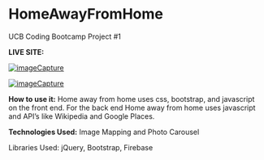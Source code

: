 # HomeAwayFromHome
UCB Coding Bootcamp Project #1 


<strong>LIVE SITE:</strong>

<a href="https://media.giphy.com/media/xUOwGjCzScv4vdRUuk/giphy.gif"><img src="https://media.giphy.com/media/xUOwGjCzScv4vdRUuk/giphy.gif" title="imageCapture"/></a>

<a href="https://media.giphy.com/media/l4pTl5jJGgclxPmwg/giphy.gif"><img src="https://media.giphy.com/media/l4pTl5jJGgclxPmwg/giphy.gif" title="imageCapture"/></a>


<strong>How to use it:</strong> Home away from home uses css, bootstrap, and javascript on the front end. For the back end Home away from home uses javascript and API’s like Wikipedia and Google Places.

<strong>Technologies Used:</strong> Image Mapping and Photo Carousel

Libraries Used: jQuery, Bootstrap, Firebase
